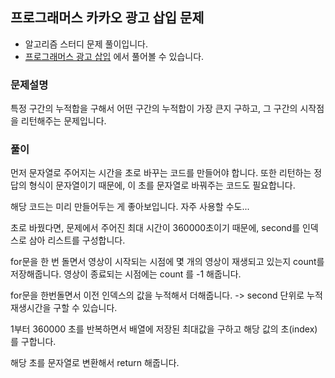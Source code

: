 ## 프로그래머스 카카오 광고 삽입 문제

- 알고리즘 스터디 문제 풀이입니다.
- [프로그래머스 광고 삽입](https://programmers.co.kr/learn/courses/30/lessons/72414) 에서 풀어볼 수 있습니다.

### 문제설명

특정 구간의 누적합을 구해서 어떤 구간의 누적합이 가장 큰지 구하고, 그 구간의 시작점을 리턴해주는 문제입니다.

### 풀이

먼저 문자열로 주어지는 시간을 초로 바꾸는 코드를 만들어야 합니다.
또한 리턴하는 정답의 형식이 문자열이기 때문에, 이 초를 문자열로 바꿔주는 코드도 필요합니다.

해당 코드는 미리 만들어두는 게 좋아보입니다. 자주 사용할 수도...

초로 바꿨다면, 문제에서 주어진 최대 시간이 360000초이기 때문에, second를 인덱스로 삼아 리스트를 구성합니다.

for문을 한 번 돌면서 영상이 시작되는 시점에 몇 개의 영상이 재생되고 있는지 count를 저장해줍니다.
영상이 종료되는 시점에는 count 를 -1 해줍니다.

for문을 한번돌면서 이전 인덱스의 값을 누적해서 더해줍니다. -> second 단위로 누적 재생시간을 구할 수 있습니다.

1부터 360000 초를 반복하면서 배열에 저장된 최대값을 구하고 해당 값의 초(index)를 구합니다.

해당 초를 문자열로 변환해서 return 해줍니다.
